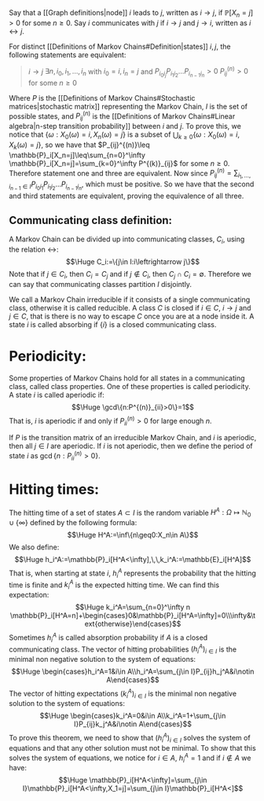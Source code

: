 
Say that a [[Graph definitions|node]] $i$ leads to $j$, written as $i\to j$, if $\mathbb{P}[X_n=j]>0$ for some $n\geq0$. Say $i$ communicates with $j$ if $i\to j$ and $j\to i$, written as $i\leftrightarrow j$.

For distinct [[Definitions of Markov Chains#Definition|states]] $i,j$, the following statements are equivalent:
> $i\to j$
> $\exists n,i_0,i_1,\dots,i_n$ with $i_0=i,i_n=j$ and $P_{i_0i_j}P_{i_1i_2}\dots P_{i_{n-1}i_n}>0$
> $P^{(n)}_{ij}>0$ for some $n\geq0$

Where $P$ is the [[Definitions of Markov Chains#Stochastic matrices|stochastic matrix]] representing the Markov Chain, $I$ is the set of possible states, and $P_{ij}^{(n)}$ is the [[Definitions of Markov Chains#Linear algebra|n-step transition probability]] between $i$ and $j$. To prove this, we notice that $\{\omega:X_0(\omega)=i,X_n(\omega)=j\}$ is a subset of $\bigcup_{k\geq0}\{\omega:X_0(\omega)=i,X_k(\omega)=j\}$, so we have that $P_{ij}^{(n)}\leq \mathbb{P}_i[X_n=j]\leq\sum_{n=0}^\infty \mathbb{P}_i[X_n=j]=\sum_{k=0}^\infty P^{(k)}_{ij}$ for some $n\geq0$. Therefore statement one and three are equivalent. Now since $P_{ij}^{(n)}=\sum_{i_1,\dots,i_{n-1}\in I}P_{i_0i_1}P_{i_1i_2}\dots P_{i_{n-1}i_n}$, which must be positive. So we have that the second and third statements are equivalent, proving the equivalence of all three.

## Communicating class definition:
A Markov Chain can be divided up into communicating classes, $C_i$, using the relation $\leftrightarrow$:$$\Huge C_i:=\{j\in I:i\leftrightarrow j\}$$Note that if $j\in C_i$, then $C_i=C_j$ and if $j\notin C_i$, then $C_j\cap C_i=\emptyset$. Therefore we can say that communicating classes partition $I$ disjointly. 

We call a Markov Chain irreducible if it consists of a single communicating class, otherwise it is called reducible.  A class $C$ is closed if $i\in C$, $i\to j$ and $j\in C$, that is there is no way to escape $C$ once you are at a node inside it. A state $i$ is called absorbing if $\{i\}$ is a closed communicating class.

# Periodicity:

Some properties of Markov Chains hold for all states in a communicating class, called class properties. One of these properties is called periodicity. A state $i$ is called aperiodic if:$$\Huge \gcd\{n:P^{(n)}_{ii}>0\}=1$$That is, $i$ is aperiodic if and only if $P^{(n)}_{ii}>0$ for large enough $n$.

If $P$ is the transition matrix of an irreducible Markov Chain, and $i$ is aperiodic, then all $j\in I$ are aperiodic. If $i$ is not aperiodic, then we define the period of state $i$ as $\gcd\{n:P^{(n)}_{ii}>0\}$.

# Hitting times:

The hitting time of a set of states $A\subset I$ is the random variable $H^A:\Omega\mapsto\mathbb{N}_0\cup\{\infty\}$ defined by the following formula:$$\Huge H^A:=\inf\{n\geq0:X_n\in A\}$$We also define:$$\Huge h_i^A:=\mathbb{P}_i[H^A<\infty],\,\,k_i^A:=\mathbb{E}_i[H^A]$$That is, when starting at state $i$, $h_i^A$ represents the probability that the hitting time is finite and $k_i^A$ is the expected hitting time. We can find this expectation:$$\Huge k_i^A=\sum_{n=0}^\infty n \mathbb{P}_i[H^A=n]+\begin{cases}0&\mathbb{P}_i[H^A=\infty]=0\\\infty&\text{otherwise}\end{cases}$$Sometimes $h_i^A$ is called absorption probability if $A$ is a closed communicating class. The vector of hitting probabilities $(h_i^A)_{i\in I}$ is the minimal non negative solution to the system of equations:$$\Huge \begin{cases}h_i^A=1&i\in A\\h_i^A=\sum_{j\in I}P_{ij}h_j^A&i\notin A\end{cases}$$The vector of hitting expectations $(k_i^A)_{i\in I}$ is the minimal non negative solution to the system of equations:$$\Huge \begin{cases}k_i^A=0&i\in A\\k_i^A=1+\sum_{j\in I}P_{ij}k_j^A&i\notin A\end{cases}$$To prove this theorem, we need to show that $(h_i^A)_{i\in I}$ solves the system of equations and that any other solution must not be minimal. To show that this solves the system of equations, we notice for $i\in A$, $h_i^A=1$ and if $i\notin A$ we have:$$\Huge \mathbb{P}_i[H^A<\infty]=\sum_{j\in I}\mathbb{P}_i[H^A<\infty,X_1=j]=\sum_{j\in I}\mathbb{P}_i[H^A<]$$